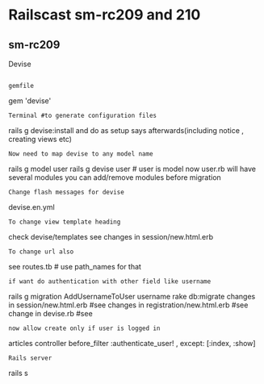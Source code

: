 Railscast sm-rc209 and 210
==========================

sm-rc209
--------------------------
Devise
```

gemfile
```
gem 'devise'
```
Terminal #to generate configuration files
```
rails g devise:install
and do as setup says afterwards(including notice , creating views etc)

```
Now need to map devise to any model name
```
rails g model user
rails g devise user  # user is model
now user.rb will have several modules
you can add/remove modules before migration
```
Change flash messages for devise
```
devise.en.yml
```
To change view template heading
```
check devise/templates
see changes in session/new.html.erb
```
To change url also
```
see routes.tb # use path_names for that
```
if want do authentication with other field like username
```
rails g migration AddUsernameToUser username
rake db:migrate
changes in session/new.html.erb #see
changes in registration/new.html.erb #see
change in devise.rb             #see
```
now allow create only if user is logged in
```
articles controller
before_filter :authenticate_user! , except: [:index, :show]
```
Rails server
```
rails s
```
